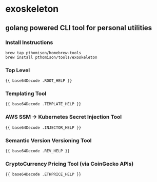 # exoskeleton

## golang powered CLI tool for personal utilities

### Install Instructions
```
brew tap pthomison/homebrew-tools
brew install pthomison/tools/exoskeleton
```

### Top Level

```
{{ base64Decode .ROOT_HELP }}
```


### Templating Tool

```
{{ base64Decode .TEMPLATE_HELP }}
```

### AWS SSM -> Kubernetes Secret Injection Tool

```
{{ base64Decode .INJECTOR_HELP }}
```

### Semantic Version Versioning Tool

```
{{ base64Decode .REV_HELP }}
```

### CryptoCurrency Pricing Tool (via CoinGecko APIs)

```
{{ base64Decode .ETHPRICE_HELP }}
```